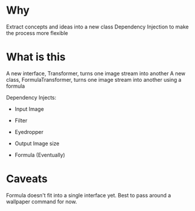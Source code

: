 # Why
Extract concepts and ideas into a new class
Dependency Injection to make the process more flexible

# What is this
A new interface, Transformer, turns one image stream into another
A new class, FormulaTransformer, turns one image stream into another using a formula

Dependency Injects:
- Input Image
- Filter
- Eyedropper
- Output Image size

- Formula (Eventually)

# Caveats
Formula doesn't fit into a single interface yet. Best to pass around a wallpaper command for now.